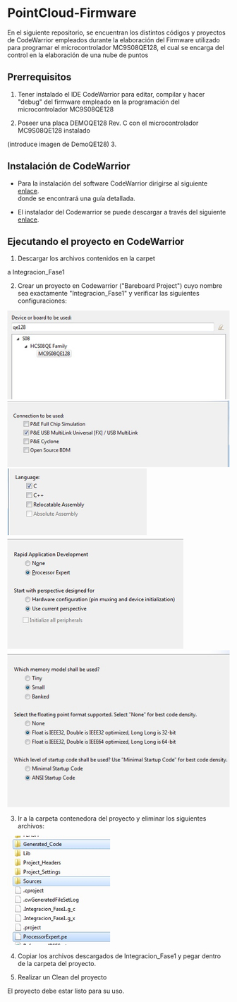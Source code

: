 # PointCloud-Firmware

  En el siguiente repositorio, se encuentran los distintos códigos y proyectos de CodeWarrior
empleados durante la elaboración del Firmware utilizado para programar el microcontrolador
MC9S08QE128, el cual se encarga del control en la elaboración de una nube de puntos

## Prerrequisitos

 1. Tener instalado el IDE CodeWarrior para editar, compilar y hacer "debug" del firmware empleado
 en la programación del microcontrolador MC9S08QE128
 
 2. Poseer una placa DEMOQE128 Rev. C con el microcontrolador MC9S08QE128 instalado

(introduce imagen de DemoQE128)
 3. 
## Instalación de CodeWarrior

 * Para la instalación del software CodeWarrior dirigirse al siguiente [enlace](http://wikitronica.labc.usb.ve/index.php/Freescale_Codewarrior_6.3).<br>
 donde se encontrará una guía detallada.
 
 * El instalador del Codewarrior se puede descargar a través del siguiente [enlace](http://community.nxp.com/docs/DOC-1090).<br>
 
 ## Ejecutando el proyecto en CodeWarrior
 
 1. Descargar los archivos contenidos en la carpet
 
 a Integracion_Fase1
 
 2. Crear un proyecto en Codewarrior ("Bareboard Project") cuyo nombre sea exactamente "Integracion_Fase1" y verificar las siguientes
 configuraciones:
 
 ![alt text](https://github.com/Lujano/PointCloud-Firmware/blob/master/ReadmePaso1.jpg)
 ![alt text](https://github.com/Lujano/PointCloud-Firmware/blob/master/ReadmePaso2.jpg)
 ![alt text](https://github.com/Lujano/PointCloud-Firmware/blob/master/ReadmePaso3.jpg)
 ![alt text](https://github.com/Lujano/PointCloud-Firmware/blob/master/ReadmePaso4.jpg)
 ![alt text](https://github.com/Lujano/PointCloud-Firmware/blob/master/ReadmePaso5.jpg)
 
 3. Ir a la carpeta contenedora del proyecto y eliminar los siguientes archivos:
 
 ![alt text](https://github.com/Lujano/PointCloud-Firmware/blob/master/ReadmePaso6.jpg)
 
 4. Copiar los archivos descargados de Integracion_Fase1 y pegar dentro de la carpeta del proyecto.
 
 5. Realizar un Clean del proyecto
 
 El proyecto debe estar listo para su uso.

